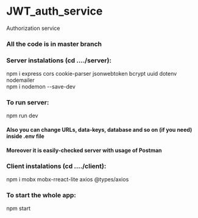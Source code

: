 # JWT_auth_service
Authorization service


### All the code is in master branch


### Server instalations (cd ..../server): 

npm i express cors cookie-parser jsonwebtoken bcrypt uuid dotenv nodemailer  
npm i nodemon --save-dev   

### To run server:

npm run dev

#### Also you can change URLs, data-keys, database and so on (if you need) inside .env file  
#### Moreover it is easily-checked server with usage of Postman

### Client instalations (cd ..../client):

npm i mobx mobx-rreact-lite axios @types/axios

### To start the whole app:

npm start
